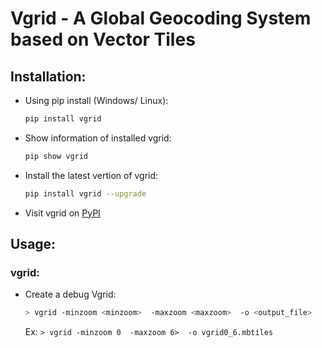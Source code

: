 # Vgrid - A Global Geocoding System based on Vector Tiles

## Installation: 
- Using pip install (Windows/ Linux):
    ``` bash 
    pip install vgrid
    ```
- Show information of installed vgrid: 
    ``` bash 
    pip show vgrid
    ```
- Install the latest vertion of vgrid:
    ``` bash 
    pip install vgrid --upgrade
    ```
    
- Visit vgrid on [PyPI](https://pypi.org/project/vgrid/)

## Usage:
### vgrid:
- Create a debug Vgrid:  
    ``` bash 
    > vgrid -minzoom <minzoom>  -maxzoom <maxzoom>  -o <output_file> 
    ```
  Ex: `> vgrid -minzoom 0  -maxzoom 6>  -o vgrid0_6.mbtiles`